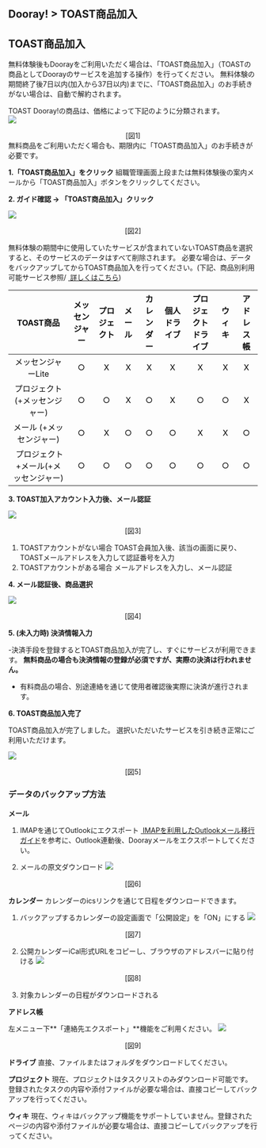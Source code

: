 
## Dooray! > TOAST商品加入

## TOAST商品加入
無料体験後もDoorayをご利用いただく場合は、「TOAST商品加入」（TOASTの商品としてDoorayのサービスを追加する操作）を行ってください。
無料体験の期間終了後7日以内(加入から37日以内)までに、「TOAST商品加入」のお手続きがない場合は、自動で解約されます。

TOAST Dooray!の商品は、価格によって下記のように分類されます。  
![](http://static.toastoven.net/prod_dooray_project/common/common07_jp.png)
<center>[図1]</center>
無料商品をご利用いただく場合も、期限内に「TOAST商品加入」のお手続きが必要です。

**1.「TOAST商品加入」をクリック**
組職管理画面上段または無料体験後の案内メールから「TOAST商品加入」ボタンをクリックしてください。

**2. ガイド確認 -> 「TOAST商品加入」クリック**

![](http://static.toastoven.net/prod_dooray_project/common/common08_jp.png)
<center>[図2]</center>

無料体験の期間中に使用していたサービスが含まれていないTOAST商品を選択すると、そのサービスのデータはすべて削除されます。
必要な場合は、データをバックアップしてからTOAST商品加入を行ってください。(下記、商品別利用可能サービス参照/ [ 詳しくはこちら](https://dooray.com/home/pricing/#messenger ))

| <span style="color:black"><span style="color:#0c0c0c"><span style="color:#0c0c0c">TOAST商品</span></span></span> | <span style="color:#0c0c0c">メッセンジャー</span> | <span style="color:#0c0c0c">プロジェクト</span> | <span style="color:#0c0c0c">メール</span> | <span style="color:#0c0c0c">カレンダー</span> | <span style="color:#0c0c0c">個人ドライブ</span> | <span style="color:#0c0c0c">プロジェクトドライブ</span> | <span style="color:#0c0c0c">ウィキ</span> | <span style="color:#0c0c0c">アドレス帳</span> |
| :------: | :---: | :---: | :---: | :---: | :-----: | :-------: | :---: | :---: |
| <span style="color:#0c0c0c">メッセンジャーLite</span> | <span style="color:black">○</span><span style="color:#0c0c0c"></span> | <span style="color:black">X</span><span style="color:#0c0c0c"></span> | <span style="color:black">X</span><span style="color:#0c0c0c"></span> | <span style="color:black">X</span><span style="color:#0c0c0c"></span> | <span style="color:black">X</span><span style="color:#0c0c0c"></span> | <span style="color:black">X</span><span style="color:#0c0c0c"></span> | <span style="color:black">X</span><span style="color:#0c0c0c"></span> | <span style="color:black">X</span><span style="color:#0c0c0c"></span> |
| <span style="color:black"><span style="color:#0c0c0c"><span style="color:#0c0c0c">プロジェクト</span><span lang="EN-US"><span style="color:#0c0c0c">(+</span></span><span style="color:#0c0c0c">メッセンジャー</span><span lang="EN-US"><span style="color:#0c0c0c">)</span></span></span></span> | <span style="color:black">○</span><span style="color:#0c0c0c"></span> | <span style="color:black">○</span><span style="color:#0c0c0c"></span> | <span style="color:black">X</span><span style="color:#0c0c0c"></span> | <span style="color:black">○</span><span style="color:#0c0c0c"></span> | <span style="color:black">X</span><span style="color:#0c0c0c"></span> | <span style="color:black">○</span><span style="color:#0c0c0c"></span> | <span style="color:black">○</span><span style="color:#0c0c0c"></span> | <span style="color:black">X</span><span style="color:#0c0c0c"></span> |
| <span style="color:black"><span style="color:#0c0c0c"><span style="color:#0c0c0c">メール</span><span lang="EN-US"><span style="color:#0c0c0c">&nbsp;(+</span></span><span style="color:#0c0c0c">メッセンジャー</span><span lang="EN-US"><span style="color:#0c0c0c">)</span></span></span></span> | <span style="color:black">○</span><span style="color:#0c0c0c"></span> | <span style="color:black">X</span><span style="color:#0c0c0c"></span> | <span style="color:black">○</span><span style="color:#0c0c0c"></span> | <span style="color:black">○</span><span style="color:#0c0c0c"></span> | <span style="color:black">○</span><span style="color:#0c0c0c"></span> | <span style="color:black">X</span><span style="color:#0c0c0c"></span> | <span style="color:black">X</span><span style="color:#0c0c0c"></span> | <span style="color:black">○</span><span style="color:#0c0c0c"></span> |
| <span style="color:#0c0c0c"> </span><span style="color:black"><span style="color:#0c0c0c"><span style="color:#0c0c0c">プロジェクト</span><span lang="EN-US"><span style="color:#0c0c0c">+</span></span><span style="color:#0c0c0c">メール</span><span lang="EN-US"><span style="color:#0c0c0c">(+</span></span><span style="color:#0c0c0c">メッセンジャー</span><span lang="EN-US"><span style="color:#0c0c0c">)</span></span></span></span> | <span style="color:black">○</span><span style="color:#0c0c0c"></span> | <span style="color:black">○</span><span style="color:#0c0c0c"></span> | <span style="color:black">○</span><span style="color:#0c0c0c"></span> | <span style="color:black">○</span><span style="color:#0c0c0c"></span> | <span style="color:black">○</span><span style="color:#0c0c0c"></span> | <span style="color:black">○</span><span style="color:#0c0c0c"></span> | <span style="color:black">○</span><span style="color:#0c0c0c"></span> | <span style="color:black">○</span><span style="color:#0c0c0c"></span> |


**3. TOAST加入アカウント入力後、メール認証**

![](http://static.toastoven.net/prod_dooray_project/common/common09_jp.png)
<center>[図3]</center>
   
   1) TOASTアカウントがない場合
   TOAST会員加入後、該当の画面に戻り、TOASTメールアドレスを入力して認証番号を入力 
   2)	TOASTアカウントがある場合
   メールアドレスを入力し、メール認証

**4. メール認証後、商品選択**

![](http://static.toastoven.net/prod_dooray_project/common/common10_jp.png)
<center>[図4]</center>

**5. (未入力時) 決済情報入力**

-決済手段を登録するとTOAST商品加入が完了し、すぐにサービスが利用できます。 
**無料商品の場合も決済情報の登録が必須ですが、実際の決済は行われません。** 

- 有料商品の場合、別途連絡を通じて使用者確認後実際に決済が進行されます。

**6. TOAST商品加入完了**

TOAST商品加入が完了しました。
選択いただいたサービスを引き続き正常にご利用いただけます。

![](http://static.toastoven.net/prod_dooray_project/common/common11_jp.png)
<center>[図5]</center>

### データのバックアップ方法

**メール**
1) IMAPを通じてOutlookにエクスポート
[ IMAPを利用したOutlookメール移行ガイド](https://docs.toast.com/ko/Dooray/Mail/ko/service-guide/#imap-outlook )を参考に、Outlook連動後、Doorayメールをエクスポートしてください。

2) メールの原文ダウンロード
![](http://static.toastoven.net/prod_dooray_project/common/common12_jp.png)
<center>[図6]</center>

**カレンダー**
カレンダーのicsリンクを通じて日程をダウンロードできます。
1. バックアップするカレンダーの設定画面で「公開設定」を「ON」にする
![](http://static.toastoven.net/prod_dooray_project/common/common13_jp.png)
<center>[図7]</center>

2. 公開カレンダーiCal形式URLをコピーし、ブラウザのアドレスバーに貼り付ける
![](http://static.toastoven.net/prod_dooray_project/common/common14_jp.png)
<center>[図8]</center>
 
3.	対象カレンダーの日程がダウンロードされる

**アドレス帳**

左メニュー下**「連絡先エクスポート」**機能をご利用ください。
![](http://static.toastoven.net/prod_dooray_project/common/common15_jp.png)
<center>[図9]</center>

**ドライブ**
直接、ファイルまたはフォルダをダウンロードしてください。

**プロジェクト**
現在、プロジェクトはタスクリストのみダウンロード可能です。登録されたタスクの内容や添付ファイルが必要な場合は、直接コピーしてバックアップを行ってください。

**ウィキ**
現在、ウィキはバックアップ機能をサポートしていません。登録されたページの内容や添付ファイルが必要な場合は、直接コピーしてバックアップを行ってください。
